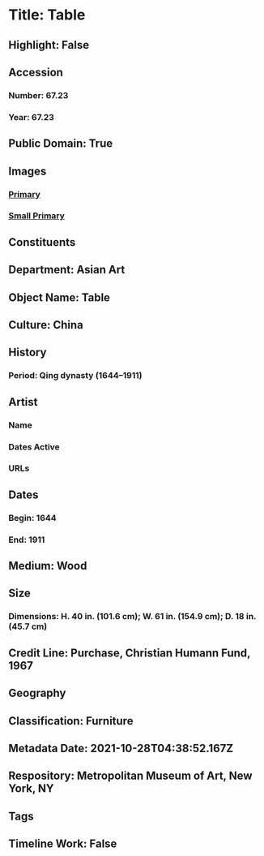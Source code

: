 # Title: Table
## Highlight: False
## Accession
### Number: 67.23
### Year: 67.23
## Public Domain: True
## Images
### [Primary](https://images.metmuseum.org/CRDImages/as/original/67_23.JPG)
### [Small Primary](https://images.metmuseum.org/CRDImages/as/web-large/67_23.JPG)
## Constituents
## Department: Asian Art
## Object Name: Table
## Culture: China
## History
### Period: Qing dynasty (1644–1911)
## Artist
### Name
### Dates Active
### URLs
## Dates
### Begin: 1644
### End: 1911
## Medium: Wood
## Size
### Dimensions: H. 40 in. (101.6 cm); W. 61 in. (154.9 cm); D. 18 in. (45.7 cm)
## Credit Line: Purchase, Christian Humann Fund, 1967
## Geography
## Classification: Furniture
## Metadata Date: 2021-10-28T04:38:52.167Z
## Respository: Metropolitan Museum of Art, New York, NY
## Tags
## Timeline Work: False